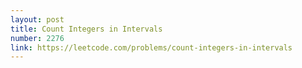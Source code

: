 ```yaml
---
layout: post
title: Count Integers in Intervals
number: 2276
link: https://leetcode.com/problems/count-integers-in-intervals
---
```

